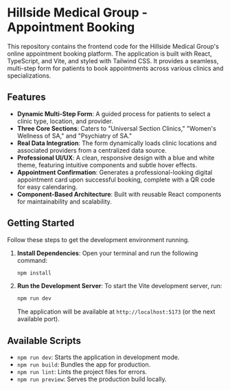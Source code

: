 # Hillside Medical Group - Appointment Booking

This repository contains the frontend code for the Hillside Medical Group's online appointment booking platform. The application is built with React, TypeScript, and Vite, and styled with Tailwind CSS. It provides a seamless, multi-step form for patients to book appointments across various clinics and specializations.

## Features

-   **Dynamic Multi-Step Form**: A guided process for patients to select a clinic type, location, and provider.
-   **Three Core Sections**: Caters to "Universal Section Clinics," "Women's Wellness of SA," and "Psychiatry of SA."
-   **Real Data Integration**: The form dynamically loads clinic locations and associated providers from a centralized data source.
-   **Professional UI/UX**: A clean, responsive design with a blue and white theme, featuring intuitive components and subtle hover effects.
-   **Appointment Confirmation**: Generates a professional-looking digital appointment card upon successful booking, complete with a QR code for easy calendaring.
-   **Component-Based Architecture**: Built with reusable React components for maintainability and scalability.

## Getting Started

Follow these steps to get the development environment running.

1.  **Install Dependencies**:
    Open your terminal and run the following command:
    ```bash
    npm install
    ```

2.  **Run the Development Server**:
    To start the Vite development server, run:
    ```bash
    npm run dev
    ```
    The application will be available at `http://localhost:5173` (or the next available port).

## Available Scripts

-   `npm run dev`: Starts the application in development mode.
-   `npm run build`: Bundles the app for production.
-   `npm run lint`: Lints the project files for errors.
-   `npm run preview`: Serves the production build locally.